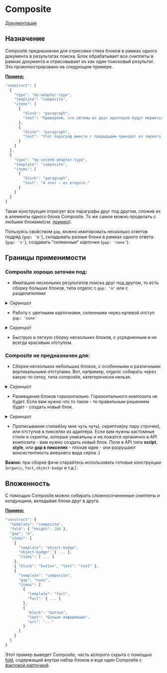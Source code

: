 # Composite

[Документация](https://serpdocs.si.yandex-team.ru/constructives/composite)

## Назначение
Composite предназначен для отрисовки стека блоков в рамках одного документа в результатах поиска.
Блок обрабатывает все сниппеты в рамках документа и отрисовывает их как один поисковый результат. Это проиллюстрировано на следующем примере.

[**Пример:**](https://forever.si.yandex-team.ru/?hash=1223678393)
```js
"construct": [
  {
    "type": "my-adapter-type",
    "template": "composite",
    "items": [
      {
        "block": "paragraph",
        "text": "Проверяем, что айтемы из двух адаптеров будут мержиться."
      },
      {
        "block": "paragraph",
        "text": "Этот параграф вместе с предыдущим приходят из первого адаптера."
      }
    ]
  },
  {
    "type": "my-second-adapter-type",
    "template": "composite",
    "items": [
      {
        "block": "paragraph",
        "text": "А этот – из второго."
      }
    ]
  }
]
```
Такая конструкция отрисует все параграфы друг под другом, сложив их в элементы одного блока Composite.
То же самое можно проделать с любыми блоками(см. [пример](https://forever.si.yandex-team.ru/?hash=2846186226)).

Пользуясь свойством `gap`, можно имитировать несколько ответов подряд (`gap: 'm'`),
складывать разные блоки в рамках одного ответа (`gap: 's'`), создавать "склеенные" карточки (`gap: 'none'`).

## Границы применимости
### Composite хорошо заточен под:
  * Имитацию нескольких результатов поиска друг под другом, то есть сборку больших блоков, типа  organic с `gap: 'm'` или с разделителями
<details>
  <summary>Скриншот</summary>
  <img src="https://jing.yandex-team.ru/files/sunny/muzei_moskvy__Yandeks_nashlos_97mlnrezultatov_2016-08-18_11-20-46.png"/>
</details>

  * Работу с цветными карточками, скленными через нулевой отступ  `gap: 'none'`
<details>
  <summary>Скриншот</summary>
  <img src="https://jing.yandex-team.ru/files/sunny/telefon_gostinitsy_kosmos__Yandeks_nashlos_5mlnrezultatov_2016-08-18_11-22-06.png"/>
</details>

  * Быструю и легкую сборку нескольких блоков, с усредненным и не всегда красивым отступом.


### Сomposite не предназначен для:
  * Сборки нескольких небольших блоков, с особенными и различными вертикальными отступами.
    Вот, например,  organic собирать через какую-то сетку, типа composite, категорически нельзя.
<details>
  <summary>Скриншот</summary>
  <img src="https://jing.yandex-team.ru/files/sunny/Yandeks_zadan_pustoi_poiskovyi_zapros_2016-08-18_12-34-42.png"/>
</details>

  * Размещения блоков горизонтально. Горизонтального композита не будет. Если вам нужно что то такое - то правильным решением будет - создать новый блок.
<details>
  <summary>Скриншот</summary>
  <img src="https://jing.yandex-team.ru/files/sunny/Yandeks_zadan_pustoi_poiskovyi_zapros_2016-08-18_11-24-31.png"/>
</details>

  * Прописывания стилей(ну мне чуть чуть), скриптов(ну пару строчек), или отступов в пикселях из адаптера. Если вам нужны кастомные стили и скрипты, которые уникальны и не ложатся органично в API композита - вам нужно создать новый блок.
    Поля в API типа **script**, **style**, или **gap в пикселях** - плохая идея - они разрушают консистентность внешнего вида серпа :)

__Важно:__ при сборке фичи старайтесь использовать готовые конструкции (`organic`, `fact`, `object-badge` и т.д.).

## Вложенность
С помощью Composite можно собирать сложносочиненные сниппеты и колдунщики, вкладывая блоки друг в друга.

[**Пример:**](https://forever.si.yandex-team.ru/?hash=1766388973)
```js
"construct": {
  "template": "composite",
  "fold": { "height": 200 },
  "gap": "m",
  "items": [
    {
      "template": "object-badge",
      "object-badge": { ... },
      "items": [ ... ]
    },
    { "block": "button", "text": "test" },
    {
      "template": "composite",
      "gap": "none",
      "items": [
        {
          "template": "fact",
          "fact": { ... }
        },
        {
          "block": "button",
          "text": "Больше информации",
          "url": "..."
        }
      ]
    }
  ]
}
```
Этот пример выведет Composite, часть которого скрыта с помощью [fold](https://serpdocs.si.yandex-team.ru/constructives/fold), содержащий внутри набор блоков и еще один Composite с [фактовой карточкой](https://serpdocs.si.yandex-team.ru/constructives/fact).
